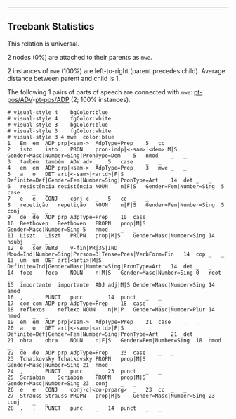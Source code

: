 

--------------------------------------------------------------------------------

## Treebank Statistics

This relation is universal.

2 nodes (0%) are attached to their parents as `mwe`.

2 instances of `mwe` (100%) are left-to-right (parent precedes child).
Average distance between parent and child is 1.

The following 1 pairs of parts of speech are connected with `mwe`: [pt-pos/ADV]()-[pt-pos/ADP]() (2; 100% instances).


~~~ conllu
# visual-style 4	bgColor:blue
# visual-style 4	fgColor:white
# visual-style 3	bgColor:blue
# visual-style 3	fgColor:white
# visual-style 3 4 mwe	color:blue
1	Em	em	ADP	prp|<sam->	AdpType=Prep	5	cc	_	_
2	isto	isto	PRON	pron-indp|<-sam>|<dem>|M|S	Gender=Masc|Number=Sing|PronType=Dem	5	nmod	_	_
3	também	também	ADV	adv	_	5	case	_	_
4	em	em	ADP	prp|<sam->	AdpType=Prep	3	mwe	_	_
5	a	o	DET	art|<-sam>|<artd>|F|S	Definite=Def|Gender=Fem|Number=Sing|PronType=Art	14	det	_	_
6	resistência	resistência	NOUN	n|F|S	Gender=Fem|Number=Sing	5	case	_	_
7	e	e	CONJ	conj-c	_	5	cc	_	_
8	repetição	repetição	NOUN	n|F|S	Gender=Fem|Number=Sing	5	conj	_	_
9	de	de	ADP	prp	AdpType=Prep	10	case	_	_
10	Beethoven	Beethoven	PROPN	prop|M|S	Gender=Masc|Number=Sing	5	nmod	_	_
11	Liszt	Liszt	PROPN	prop|M|S	Gender=Masc|Number=Sing	14	nsubj	_	_
12	é	ser	VERB	v-fin|PR|3S|IND	Mood=Ind|Number=Sing|Person=3|Tense=Pres|VerbForm=Fin	14	cop	_	_
13	um	um	DET	art|<arti>|M|S	Definite=Ind|Gender=Masc|Number=Sing|PronType=Art	14	det	_	_
14	foco	foco	NOUN	n|M|S	Gender=Masc|Number=Sing	0	root	_	_
15	importante	importante	ADJ	adj|M|S	Gender=Masc|Number=Sing	14	amod	_	_
16	,	,	PUNCT	punc	_	14	punct	_	_
17	com	com	ADP	prp	AdpType=Prep	18	case	_	_
18	reflexos	reflexo	NOUN	n|M|P	Gender=Masc|Number=Plur	14	nmod	_	_
19	em	em	ADP	prp|<sam->	AdpType=Prep	21	case	_	_
20	a	o	DET	art|<-sam>|<artd>|F|S	Definite=Def|Gender=Fem|Number=Sing|PronType=Art	21	det	_	_
21	obra	obra	NOUN	n|F|S	Gender=Fem|Number=Sing	18	nmod	_	_
22	de	de	ADP	prp	AdpType=Prep	23	case	_	_
23	Tchaikovsky	Tchaikovsky	PROPN	prop|M|S	Gender=Masc|Number=Sing	21	nmod	_	_
24	,	,	PUNCT	punc	_	23	punct	_	_
25	Scriabin	Scriabin	PROPN	prop|M|S	Gender=Masc|Number=Sing	23	conj	_	_
26	e	e	CONJ	conj-c|<co-prparg>	_	23	cc	_	_
27	Strauss	Strauss	PROPN	prop|M|S	Gender=Masc|Number=Sing	23	conj	_	_
28	.	.	PUNCT	punc	_	14	punct	_	_

~~~


